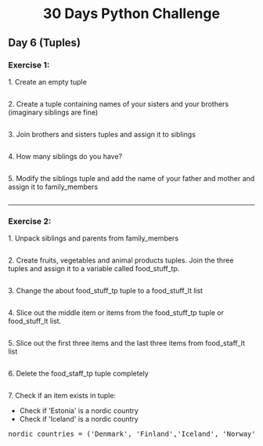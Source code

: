 <h1 align="center">30 Days Python Challenge</h1>
<h2>Day 6 (Tuples)</h1>
<h3>Exercise 1:</h3>
<p>1. Create an empty tuple</p>

```py
```

<p>2. Create a tuple containing names of your sisters and your brothers (imaginary siblings are fine)</p>

```py
```

<p>3. Join brothers and sisters tuples and assign it to siblings</p>

```py
```

<p>4. How many siblings do you have?</p>

```py
```

<p>5. Modify the siblings tuple and add the name of your father and mother and assign it to family_members</p>

```py
```

<hr>
<h3>Exercise 2:</h3>
<p>1. Unpack siblings and parents from family_members </p>

```py
```

<p>2. Create fruits, vegetables and animal products tuples. Join the three tuples and assign it to a variable called food_stuff_tp.
</p>

```py
```

<p>3. Change the about food_stuff_tp tuple to a food_stuff_lt list</p>

```py
```

<p>4. Slice out the middle item or items from the food_stuff_tp tuple or food_stuff_lt list.</p>

```py
```

<p>5. Slice out the first three items and the last three items from food_staff_lt list</p>

```py
```

<p>6. Delete the food_staff_tp tuple completely</p>

```py
```

<p>7. Check if an item exists in tuple:</p>
<ul>
    <li>Check if 'Estonia' is a nordic country</li>
    <li>Check if 'Iceland' is a nordic country</li>
</ul>

<pre>
nordic_countries = ('Denmark', 'Finland','Iceland', 'Norway', 'Sweden')
</pre>

```py
```